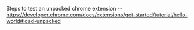 Steps to test an unpacked chrome extension -- https://developer.chrome.com/docs/extensions/get-started/tutorial/hello-world#load-unpacked
